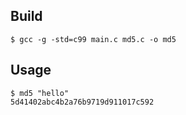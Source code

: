 ## Build
```
$ gcc -g -std=c99 main.c md5.c -o md5
```
## Usage
```
$ md5 "hello"
5d41402abc4b2a76b9719d911017c592
```
